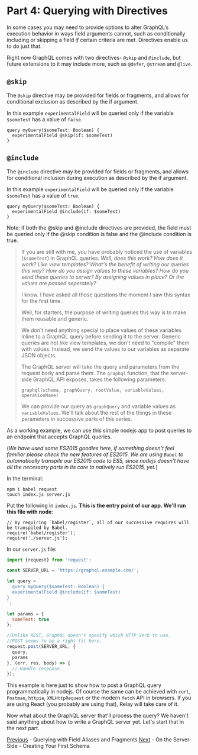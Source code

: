 # Part 4: Querying with Directives

In some cases you may need to provide options to alter GraphQL’s execution behavior in ways field arguments cannot, such as conditionally including or skipping a field *if* certain criteria are met. Directives enable us to do just that.

Right now GraphQL comes with two directives-
`@skip` and `@include`, but future extensions to it may include more, such as `@defer`, `@stream` and `@live`.

## `@skip`

The `@skip` directive may be provided for fields or fragments, and allows for conditional exclusion as described by the if argument.

In this example `experimentalField` will be queried only if the variable `$someTest` has a value of `false`.

```
query myQuery($someTest: Boolean) {
  experimentalField @skip(if: $someTest)
}

```

## `@include`

The `@include` directive may be provided for fields or fragments, and allows for conditional inclusion during execution as described by the if argument.

In this example `experimentalField` will be queried only if the variable `$someTest` has a value of `true`.

```
query myQuery($someTest: Boolean) {
  experimentalField @include(if: $someTest)
}

```
Note: if both the @skip and @include directives are provided, the field  must be queried only if the @skip condition is false and the @include condition is true.

> If you are still with me, you have probably noticed the use of variables (`$someTest`) in GraphQL queries. *Well, does this work? How does it work? Like view templates? What's the benefit of writing our queries this way? How do you assign values to these variables? How do you send these queries to server? By assigning values in place? Or the values are passed seperately?*
>
> I know. I have asked all those questions the moment I saw this syntax for the first time.
>
> Well, for starters, the purpose of writing queries this way is to make them reusable and generic.
>
> We don't need anything special to place values of these variables inline to a GraphQL query before sending it to the server. Generic queries are not like view templates, we don't need to "compile" them with values. Instead, we send the values to our variables as separate JSON objects.
>
> The GraphQL server will take the query and parameters from the request body and parse them. The `graphql` function, that the server-side GraphQL API exposes, takes the following parameters:
>
>  `graphql(schema, graphQuery, rootValue, variableValues, operationName)`
>
> We can provide our query as `graphQuery` and variable values as `variableValues`. We'll talk about the rest of the things in these parameters in successive parts of this series.

As a working example, we can use this simple nodejs app to post queries to an endpoint that accepts GraphQL queries.

(*We have used some ES2015 goodies here, if something doesn't feel familiar please check the new features of ES2015. We are using `Babel` to automatically transpile our ES2015 code to ES5, since nodejs doesn't have all the necessary parts in its core to natively run ES2015, yet.*)

In the terminal:
```
npm i babel request
touch index.js server.js

```

Put the following in `index.js`. **This is the entry point of our app. We'll run this file with node**:
```
// By requiring `babel/register`, all of our successive requires will be transpiled by Babel.
require('babel/register');
require('./server.js');
```

In our `server.js` file:
```js
import {request} from 'request';

const SERVER_URL = 'https://graphql.example.com/';

let query = `
  query myQuery($someTest: Boolean) {
  experimentalField @include(if: $someTest)
}
`;

let params = {
  someTest: true
};

//Unlike REST, GraphQL doesn't specify which HTTP Verb to use.
//POST seems to be a right fit here.
request.post(SERVER_URL, {
  query,
  params
}, (err, res, body) => {
  // Handle response
});
```

This example is here just to show how to post a GraphQL query programmatically in nodejs. Of course the same can be achieved with `curl`, `Postman`, `httpie`, `XMLHttpRequest` or the modern `fetch` API in browsers. If you are using React (you probably are using that), Relay will take care of it.

Now what about the GraphQL server that'll process the query? We haven't said anything about how to write a GraphQL server yet. Let's start that in the next part.

[Previous](http://google.com) - Querying with Field Aliases and Fragments
[Next](http://google.com) - On the Server-Side - Creating Your First Schema
